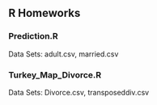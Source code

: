 ## R Homeworks

### Prediction.R
Data Sets: adult.csv, married.csv

### Turkey_Map_Divorce.R
Data Sets: Divorce.csv, transposeddiv.csv